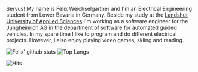 Servus! My name is Felix Weichselgartner and I'm an Electrical Engineering student from Lower Bavaria in Germany. Beside my study at the [Landshut University of Applied Sciences](https://www.haw-landshut.de/) I'm working as a software engineer for the [Jungheinrich AG](https://www.jungheinrich.de/) in the department of software for automated guided vehicles. In my spare time I like to program and do different electrical projects. However, I also enjoy playing video games, skiing and reading.

![Felix' github stats](https://github-readme-stats.vercel.app/api?username=FelixWeichselgartner&count_private=true&show_icons=true&theme=dark)
![Top Langs](https://github-readme-stats.vercel.app/api/top-langs/?username=FelixWeichselgartner&hide=makefile,perl&theme=dark)


![Hits](https://profile-counter.glitch.me/FelixWeichselgartner/count.svg)
